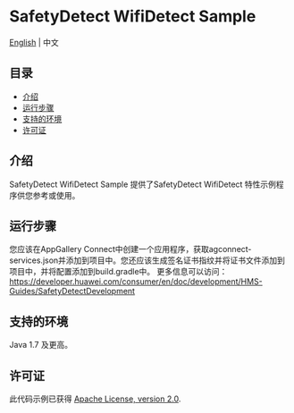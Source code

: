 # SafetyDetect WifiDetect Sample
[English](https://github.com/HMS-Core/hms-safetydetect-demo-kotlin/blob/master/SafetyDetect-WifiDetect-Kotlin-Demo/README.md) | 中文


## 目录

 * [介绍](#介绍)
 * [运行步骤](#运行步骤)
 * [支持的环境](#支持的环境)
 * [许可证](#许可证)


## 介绍
SafetyDetect WifiDetect Sample 提供了SafetyDetect WifiDetect 特性示例程序供您参考或使用。

## 运行步骤
您应该在AppGallery Connect中创建一个应用程序，获取agconnect-services.json并添加到项目中。您还应该生成签名证书指纹并将证书文件添加到项目中，并将配置添加到build.gradle中。
更多信息可以访问：
https://developer.huawei.com/consumer/en/doc/development/HMS-Guides/SafetyDetectDevelopment

## 支持的环境
Java 1.7 及更高。

##  许可证
此代码示例已获得 [Apache License, version 2.0](http://www.apache.org/licenses/LICENSE-2.0).

